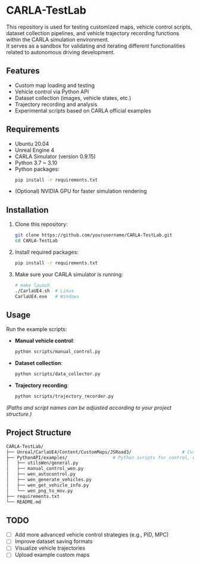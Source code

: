 # CARLA-TestLab

This repository is used for testing customized maps, vehicle control scripts, dataset collection pipelines, and vehicle trajectory recording functions within the CARLA simulation environment.  
It serves as a sandbox for validating and iterating different functionalities related to autonomous driving development.

## Features
- Custom map loading and testing
- Vehicle control via Python API
- Dataset collection (images, vehicle states, etc.)
- Trajectory recording and analysis
- Experimental scripts based on CARLA official examples

## Requirements
- Ubuntu 20.04
- Unreal Engine 4
- CARLA Simulator (version 0.9.15)
- Python 3.7 ~ 3.10
- Python packages:
  ```bash
  pip install -r requirements.txt
  ```
- (Optional) NVIDIA GPU for faster simulation rendering

## Installation

1. Clone this repository:
   ```bash
   git clone https://github.com/yourusername/CARLA-TestLab.git
   cd CARLA-TestLab
   ```

2. Install required packages:
   ```bash
   pip install -r requirements.txt
   ```

3. Make sure your CARLA simulator is running:
   ```bash
   # make launch
   ./CarlaUE4.sh  # Linux
   CarlaUE4.exe   # Windows
   ```

## Usage

Run the example scripts:

- **Manual vehicle control**:
  ```bash
  python scripts/manual_control.py
  ```

- **Dataset collection**:
  ```bash
  python scripts/data_collector.py
  ```

- **Trajectory recording**:
  ```bash
  python scripts/trajectory_recorder.py
  ```

_(Paths and script names can be adjusted according to your project structure.)_

## Project Structure

```bash
CARLA-TestLab/
├── Unreal/CarlaUE4/Content/CustomMaps/JSRoad3/                   # Custom maps (if any)
├── PythonAPI/examples/                 # Python scripts for control, data collection, etc.
│   ├── utilsWen/general.py
│   ├── manual_control_wen.py
│   ├── wen_autocontrol.py
│   ├── wen_generate_vehicles.py
│   ├── wen_get_vehicle_info.py
│   └── wen_png_to_mov.py
├── requirements.txt
└── README.md
```

## TODO

- [ ] Add more advanced vehicle control strategies (e.g., PID, MPC)
- [ ] Improve dataset saving formats
- [ ] Visualize vehicle trajectories
- [ ] Upload example custom maps
